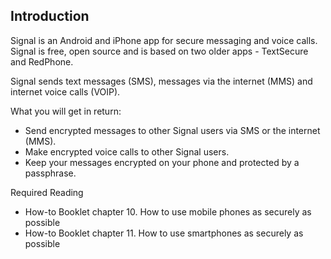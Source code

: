 ## Introduction
Signal is an Android and iPhone app for secure messaging and voice calls. Signal is free, open source and is based on two older apps - TextSecure and RedPhone. 

Signal sends text messages (SMS), messages via the internet (MMS) and internet voice calls (VOIP).

What you will get in return:
 - Send encrypted messages to other Signal users via SMS or the internet (MMS).
 - Make encrypted voice calls to other Signal users.
 - Keep your messages encrypted on your phone and protected by a passphrase.

Required Reading
 - How-to Booklet chapter 10. How to use mobile phones as securely as possible
 - How-to Booklet chapter 11. How to use smartphones as securely as possible
